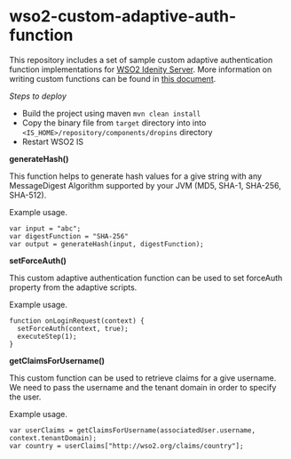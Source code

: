 # wso2-custom-adaptive-auth-function

This repository includes a set of sample custom adaptive authentication function implementations for [WSO2 Idenity Server](https://wso2.com/identity-and-access-management). More information on writing custom functions can be found in [this document](https://is.docs.wso2.com/en/latest/develop/writing-custom-functions-for-adaptive-authentication/).

*Steps to deploy*
- Build the project using maven `mvn clean install`
- Copy the binary file from `target` directory into into `<IS_HOME>/repository/components/dropins` directory
- Restart WSO2 IS

**generateHash()**

This function helps to generate hash values for a give string with any MessageDigest Algorithm supported by your JVM (MD5, SHA-1, SHA-256, SHA-512).

Example usage.
```
var input = "abc";
var digestFunction = "SHA-256"
var output = generateHash(input, digestFunction);
```

**setForceAuth()**

This custom adaptive authentication function can be used to set forceAuth property from the adaptive scripts.

Example usage.
```
function onLoginRequest(context) {
  setForceAuth(context, true);
  executeStep(1);
}
```


**getClaimsForUsername()**

This custom function can be used to retrieve claims for a give username. We need to pass the username and the tenant domain in order to specify the user.

Example usage.
```
var userClaims = getClaimsForUsername(associatedUser.username, context.tenantDomain);
var country = userClaims["http://wso2.org/claims/country"];
```
